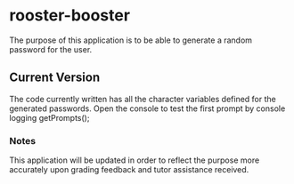 # rooster-booster

The purpose of this application is to be able to generate a random password for the user.

## Current Version

The code currently written has all the character variables defined for the generated passwords.
Open the console to test the first prompt by console logging getPrompts();

### Notes

This application will be updated in order to reflect the purpose more accurately upon grading feedback and tutor assistance received.